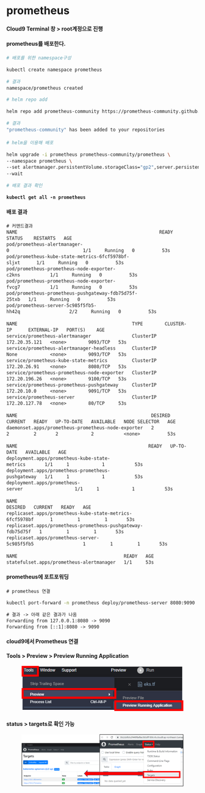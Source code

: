 # prometheus

#### Cloud9 Terminal 창 > root계정으로 진행

#### prometheus를 배포한다.

```bash
# 배포를 위한 namespace구성
```

```bash
kubectl create namespace prometheus
```

```bash
# 결과
namespace/prometheus created
```

```bash
# helm repo add
```

```bash
helm repo add prometheus-community https://prometheus-community.github.io/helm-charts
```

```bash
# 결과
"prometheus-community" has been added to your repositories
 
# helm을 이용해 배포
```

```bash
helm upgrade -i prometheus prometheus-community/prometheus \
--namespace prometheus \
--set alertmanager.persistentVolume.storageClass="gp2",server.persistentVolume.storageClass="gp2" \
--wait
```

```bash
# 배포 결과 확인
```

<pre class="language-bash"><code class="lang-bash"><strong>kubectl get all -n prometheus
</strong></code></pre>

#### 배포 결과

```
# 커맨드결과
NAME                                                    READY   STATUS    RESTARTS   AGE
pod/prometheus-alertmanager-0                           1/1     Running   0          53s
pod/prometheus-kube-state-metrics-6fcf5978bf-sljxt      1/1     Running   0          53s
pod/prometheus-prometheus-node-exporter-c2kns           1/1     Running   0          53s
pod/prometheus-prometheus-node-exporter-fvcg7           1/1     Running   0          53s
pod/prometheus-prometheus-pushgateway-fdb75d75f-25txb   1/1     Running   0          53s
pod/prometheus-server-5c985f5fb5-hh42q                  2/2     Running   0          53s
 
NAME                                          TYPE        CLUSTER-IP      EXTERNAL-IP   PORT(S)    AGE
service/prometheus-alertmanager               ClusterIP   172.20.35.121   <none>        9093/TCP   53s
service/prometheus-alertmanager-headless      ClusterIP   None            <none>        9093/TCP   53s
service/prometheus-kube-state-metrics         ClusterIP   172.20.26.91    <none>        8080/TCP   53s
service/prometheus-prometheus-node-exporter   ClusterIP   172.20.196.26   <none>        9100/TCP   53s
service/prometheus-prometheus-pushgateway     ClusterIP   172.20.10.0     <none>        9091/TCP   53s
service/prometheus-server                     ClusterIP   172.20.127.78   <none>        80/TCP     53s
 
NAME                                                 DESIRED   CURRENT   READY   UP-TO-DATE   AVAILABLE   NODE SELECTOR   AGE
daemonset.apps/prometheus-prometheus-node-exporter   2         2         2       2            2           <none>          53s
 
NAME                                                READY   UP-TO-DATE   AVAILABLE   AGE
deployment.apps/prometheus-kube-state-metrics       1/1     1            1           53s
deployment.apps/prometheus-prometheus-pushgateway   1/1     1            1           53s
deployment.apps/prometheus-server                   1/1     1            1           53s
 
NAME                                                          DESIRED   CURRENT   READY   AGE
replicaset.apps/prometheus-kube-state-metrics-6fcf5978bf      1         1         1       53s
replicaset.apps/prometheus-prometheus-pushgateway-fdb75d75f   1         1         1       53s
replicaset.apps/prometheus-server-5c985f5fb5                  1         1         1       53s
 
NAME                                       READY   AGE
statefulset.apps/prometheus-alertmanager   1/1     53s

```

#### prometheus에 포트포워딩

```
# prometheus 연결
```

```sh
kubectl port-forward -n prometheus deploy/prometheus-server 8080:9090
```

```
# 결과 -> 아래 같은 결과가 나옴
Forwarding from 127.0.0.1:8080 -> 9090
Forwarding from [::1]:8080 -> 9090
```

#### cloud9에서 Prometheus 연결&#x20;

#### Tools > Preview > Preview Running Application

<figure><img src="../.gitbook/assets/image (10).png" alt=""><figcaption></figcaption></figure>

#### status > targets로 확인 가능

<figure><img src="../.gitbook/assets/image (19).png" alt=""><figcaption></figcaption></figure>
